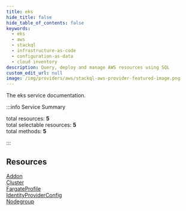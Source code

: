 ```yaml
---
title: eks
hide_title: false
hide_table_of_contents: false
keywords:
  - eks
  - aws
  - stackql
  - infrastructure-as-code
  - configuration-as-data
  - cloud inventory
description: Query, deploy and manage AWS resources using SQL
custom_edit_url: null
image: /img/providers/aws/stackql-aws-provider-featured-image.png
---
```


The eks service documentation.

:::info Service Summary

<div class="row">
<div class="providerDocColumn">
<span>total resources:&nbsp;<b>5</b></span><br />
<span>total selectable resources:&nbsp;<b>5</b></span><br />
<span>total methods:&nbsp;<b>5</b></span><br />
</div>
</div>

:::

## Resources
<div class="row">
<div class="providerDocColumn">
<a href="/providers/aws/eks/Addon/">Addon</a><br />
<a href="/providers/aws/eks/Cluster/">Cluster</a><br />
<a href="/providers/aws/eks/FargateProfile/">FargateProfile</a>
</div>
<div class="providerDocColumn">
<a href="/providers/aws/eks/IdentityProviderConfig/">IdentityProviderConfig</a><br />
<a href="/providers/aws/eks/Nodegroup/">Nodegroup</a>
</div>
</div>